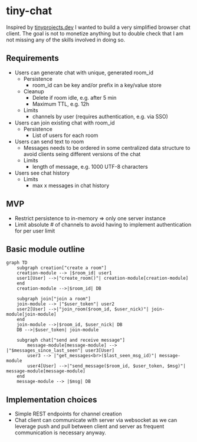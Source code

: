 # tiny-chat

Inspired by [tinyprojects.dev](https://tinyprojects.dev/) I wanted to build a very simplified browser chat client. The goal is not to monetize anything but to double check that I am not missing any of the skills involved in doing so.

## Requirements

- Users can generate chat with unique, generated room_id
  - Persistence
    - room_id can be key and/or prefix in a key/value store
  - Cleanup
    - Delete if room idle, e.g. after 5 min
    - Maximum TTL, e.g. 12h
  - Limits
    - channels by user (requires authentication, e.g. via SSO)
- Users can join existing chat with room_id
  - Persistence
    - List of users for each room
- Users can send text to room
  - Messages needs to be ordered in some centralized data structure to avoid clients seing different versions of the chat
  - Limits
    - length of message, e.g. 1000 UTF-8 characters
- Users see chat history
  - Limits
    - max x messages in chat history

## MVP

- Restrict persistence to in-memory => only one server instance
- Limit absolute # of channels to avoid having to implement authentication for per user limit

## Basic module outline

```mermaid
graph TD
    subgraph creation["create a room"]
    creation-module --> |$room_id| user1
    user1[User] -->|"create_room()"| creation-module[creation-module]
    end
    creation-module -->|$room_id| DB

    subgraph join["join a room"]
    join-module --> |"$user_token"| user2
    user2[User] -->|"join_room($room_id, $user_nick)"| join-module[join-module]
    end
    join-module -->|$room_id, $user_nick| DB
    DB -->|$user_token| join-module

    subgraph chat["send and receive message"]
        message-module[message-module] --> |"$messages_since_last_seen"| user3[User]
        user3 --> |"get_messages<br>($last_seen_msg_id)"| message-module
        user4[User] -->|"send_message($room_id, $user_token, $msg)"| message-module[message-module]
    end
    message-module --> |$msg| DB
```

## Implementation choices

- Simple REST endpoints for channel creation
- Chat client can communicate with server via websocket as we can leverage push and pull between client and server as frequent communication is necessary anyway.
